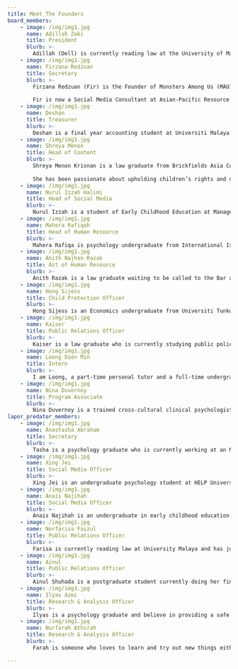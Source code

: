 ```yaml
---
title: Meet The Founders
board_members: 
    - image: /img/img1.jpg
      name: Adillah Zaki
      title: President
      blurb: >-
        Adillah (Dell) is currently reading law at the University of Malaya (UM) and has ventured into her fair share of organisations including the Asian Law Students’ Association (ALSA) National Chapter Malaysia and HAKAM Youth to name a few. With said experience under her belt, she started off as a volunteer for Monsters Among Us’ (MAU) Lapor Predator initiative before being recruited as MAU’s Public Relations Officer. At present, she serves as MAU’s newly-elected president in the ongoing fight against child sexual abuse.
    - image: /img/img1.jpg
      name: Firzana Redzuan
      title: Secretary
      blurb: >-
        Firzana Redzuan (Fir) is the Founder of Monsters Among Us (MAU), a youth-led NGO that upholds children's rights and combats child sexual abuse. Currently, she functions as the secretary of the mainboard. 
        
        Fir is now a Social Media Consultant at Asian-Pacific Resource and Research Centre for Women (ARROW). She was admitted to the Bar in 2021 and she is currently enrolled in Diploma in Syariah and Practice at Universiti Teknologi MARA (UiTM) in pursuit of advocating for Muslim women and families in Malaysia. She has also been selected as P.097 Selayang representative for Dewan Muda Malaysia organised by UNDI18. 
    - image: /img/img1.jpg
      name: Deshan
      title: Treasurer
      blurb: >-
        Deshan is a final year accounting student at Universiti Malaya while pursuing his ICAEW qualification to be recognised as a chartered accountant. A long time admirer of Warren Buffet, he shares his financial knowledge on his small YouTube channel during his free time. Presently, he serves as the treasurer of MAU with the vision to create a safe environment for the young and upcoming generation to protect their rights by ensuring the sustainability and development of the organisation. 
    - image: /img/img1.jpg
      name: Shreya Menon
      title: Head of Content
      blurb: >-
        Shreya Menon Krisnan is a law graduate from Brickfields Asia College where she obtained her law degree from University of London. In the past years, she has worked as a freelance writer while pursuing her law degree. She is waiting to actively pursue her Certificate of Legal Practice in Malaysia while volunteering with MAU. 
        
        She has been passionate about upholding children’s rights and dispelling educational inequality in Malaysia. Her work in Monsters Among Us revolves around creating educational content regarding Child Sexual Abuse and Sexual and Reproductive Health and Rights that could be used as a teaching guide for parents and educators as well as youth. 
    - image: /img/img1.jpg
      name: Nurul Izzah Halimi
      title: Head of Social Media
      blurb: >-
        Nurul Izzah is a student of Early Childhood Education at Management and Science University Shah Alam. She joined MAU in January 2020 as part of the Social Media Officer. She is passionate about creating colourful and creative posters for MAU content. She believes that she can spread informative information and awareness about the issue through the posters that she made. 
    - image: /img/img1.jpg
      name: Mahera Rafiqah
      title: Head of Human Resource
      blurb: >-
        Mahera Rafiqa is psychology undergraduate from International Islamic University Malaysia (IIUM) which believes we as a community need to have the motivation to protect our children who are vulnerable from harm and violence. She believes that doing advocacy is one of the way to rise awareness on Child Sexual Abuse. As a psychology student, she wants to know how motivation can impact a human being and what drives the human brain to take action. 
    - image: /img/img1.jpg
      name: Anith Najhan Razak
      title: Ast of Human Resource
      blurb: >-
        Anith Razak is a law graduate waiting to be called to the Bar after completing her 9 months pupillage at a civil litigation firm. She graduated from International Islamic University Malaysia (IIUM) with a law degree and currently holds the position as Human Resource Officer 2. As she lives her mundane university life, she came across the opportunity to be a volunteer with MAU back in 2019 that consequently ticked one of her uni-life-bucket list. She grew fond of MAU and also believed in MAU’s cause thus wishing to help it be heard more in the community.
    - image: /img/img1.jpg
      name: Hong Sijess
      title: Child Protection Officer
      blurb: >-
        Hong Sijess is an Economics undergraduate from Universiti Tunku Abdul Rahman (UTAR) passionate about Public Policy, Environmental Economics and Finance. Having started her volunteering journey at 13, she actively encourages her peers to take up youth volunteerism whenever the opportunity arises. Her primary role at MAU involves managing incoming cases and keeping MAU members well-informed about MAU’s Child Protection Policy. 
    - image: /img/img1.jpg
      name: Kaiser
      title: Public Relations Officer
      blurb: >-
        Kaiser is a law graduate who is currently studying public policy analysis, with a special interest in transformative justice initiatives and queer affirmative policy. Having worked actively in educational industries and NGOs, they are keen on reinforcing pillars of sustainability through capacity building programmes with an intersectional and class-conscious focus. Currently, they operate as MAU’S public relations officer, determined to further feminist causes and increase access to justice for SA survivors. 
    - image: /img/img1.jpg
      name: Loong Dien Min
      title: Intern
      blurb: >-
        I am Loong, a part-time personal tutor and a full-time undergraduate in pursuit of a BA (Hons) International Relations with French. Above all else however, I consider myself an avid learner for life. Hobbies include lifting heavy weights overhead, climbing rocks/walls (with a rope!) and diving into dystopian literature.
    - image: /img/img1.jpg
      name: Nina Duvernoy
      title: Program Associate
      blurb: >-
        Nina Duvernoy is a trained cross-cultural clinical psychologist. The values of Humanity, Respect and Caring guide her practice. For the past 4 years, she has been working with several South East Asian NGOs and Social Enterprises providing support to marginalized communities. Her working experiences encompassed providing psychological support to refugees and asylum seekers, facilitating expressive arts workshops for vulnerable children and teenagers and more recently developing and implementing community-based programmes geared towards capacity building, awareness raising and volunteer engagement. Through her work, Nina aims to provide aid in empowering individuals and bringing communities together.
lapor_predator_members: 
    - image: /img/img1.jpg
      name: Anastasha Abraham
      title: Secretary
      blurb: >-
        Tasha is a psychology graduate who is currently working at an NGO. She has been a long-time volunteer for MAU and is very passionate about ensuring that all people are healthy physically, mentally and emotionally. She champions women empowerment and advocates for safer and healthier childhoods. These missions led her to involve herself with like-minded people and social causes. 
    - image: /img/img1.jpg
      name: Xing Jei
      title: Social Media Officer
      blurb: >-
        Xing Jei is an undergraduate psychology student at HELP University. She is a newcomer in design and marketing, but with a strong interest to learn more. She believes that messages spread are impactful regardless of their scale, hence she wants to use social media as a platform to raise awareness to more. 
    - image: /img/img1.jpg
      name: Anais Najihah
      title: Social Media Officer
      blurb: >-
        Anais Najihah is an undergraduate in early childhood education at Management and Science University Shah Alam. Anais lives out her passion for developing children’s empowerment through studying early childhood education at MSU. Her drive in that matter also includes protecting children from harm and that is how she found herself in MAU. 
    - image: /img/img1.jpg
      name: Norfarisa Faizul
      title: Public Relations Officer
      blurb: >-
        Farisa is currently reading law at University Malaya and has joined the team early in 2021. She has always been passionate about children’s and women’s rights and is a firm believer that every voice matters. As a public relations officer, she is looking forward to working with all of you in making the world a safer place for children! & always remember to listen to what your child has to say :)
    - image: /img/img1.jpg
      name: Ainul
      title: Public Relations Officer
      blurb: >-
        Ainul Shuhada is a postgraduate student currently doing her final semester under school of Social Sciences in USM majoring in Public Administration.She has been active in NGO activities alongside with her father dealing with juvenile kids as well as providing aid monthly to the less fortunate families in Butterworth. As someone who loves engaging herself with the public, Ainul believes that her main priorities will always be about providing the best to the society by being a youth advocate.
    - image: /img/img1.jpg
      name: Ilyas Azmi
      title: Research & Analysis Officer
      blurb: >-
        Ilyas is a psychology graduate and believe in providing a safe space for everyone especially for children and those alike. From creating the chatbot to now collecting data on what more can be done . He aims to create a system in which can prove to of help to society and further protects the children
    - image: /img/img1.jpg
      name: Nurfarah Athirah
      title: Research & Analysis Officer
      blurb: >-
        Farah is someone who loves to learn and try out new things either from her curious nature or interest in something. This led her to participate in Lapor Predator despite not being used to the task before. Interestingly, she finds it oddly enjoyable to commit herself to it.Through her university days, she has had the opportunity to participate in research via her assistance in competitions, a different university organization or her time of doing her summer-course programme in her second-year as an undergraduate student. She hopes that her participation in this role will help her grasp better on the issues happening either through Lapor chatbot or matters that MAU has been trying to combat on so that she can assist her circles or public on their available rights and hopefully, it will encourage them to play an active role in curbing such issues

---
```

